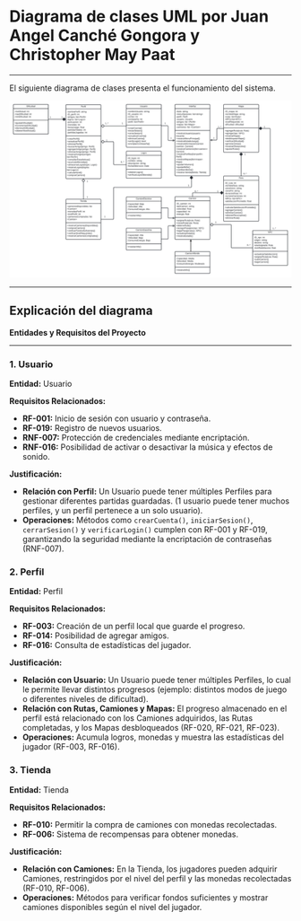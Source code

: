 # Diagrama de clases UML por Juan Angel Canché Gongora y Christopher May Paat

---
El siguiente diagrama de clases presenta el funcionamiento del sistema.

![Diagrama UML](/Diagrama-christopher/Diagrama-UML/Diagrama-UML.jpeg)

---
## Explicación del diagrama

**Entidades y Requisitos del Proyecto**

---
### 1. Usuario
**Entidad:** Usuario  

**Requisitos Relacionados:**
- **RF-001:** Inicio de sesión con usuario y contraseña.
- **RF-019:** Registro de nuevos usuarios.
- **RNF-007:** Protección de credenciales mediante encriptación.
- **RNF-016:** Posibilidad de activar o desactivar la música y efectos de sonido.

**Justificación:**
- **Relación con Perfil:** Un Usuario puede tener múltiples Perfiles para gestionar diferentes partidas guardadas. (1 usuario puede tener muchos perfiles, y un perfil pertenece a un solo usuario).
- **Operaciones:** Métodos como `crearCuenta()`, `iniciarSesion()`, `cerrarSesion()` y `verificarLogin()` cumplen con RF-001 y RF-019, garantizando la seguridad mediante la encriptación de contraseñas (RNF-007).

### 2. Perfil
**Entidad:** Perfil  

**Requisitos Relacionados:**
- **RF-003:** Creación de un perfil local que guarde el progreso.
- **RF-014:** Posibilidad de agregar amigos.
- **RF-016:** Consulta de estadísticas del jugador.

**Justificación:**
- **Relación con Usuario:** Un Usuario puede tener múltiples Perfiles, lo cual le permite llevar distintos progresos (ejemplo: distintos modos de juego o diferentes niveles de dificultad).
- **Relación con Rutas, Camiones y Mapas:** El progreso almacenado en el perfil está relacionado con los Camiones adquiridos, las Rutas completadas, y los Mapas desbloqueados (RF-020, RF-021, RF-023).
- **Operaciones:** Acumula logros, monedas y muestra las estadísticas del jugador (RF-003, RF-016).

### 3. Tienda
**Entidad:** Tienda  

**Requisitos Relacionados:**
- **RF-010:** Permitir la compra de camiones con monedas recolectadas.
- **RF-006:** Sistema de recompensas para obtener monedas.

**Justificación:**
- **Relación con Camiones:** En la Tienda, los jugadores pueden adquirir Camiones, restringidos por el nivel del perfil y las monedas recolectadas (RF-010, RF-006).
- **Operaciones:** Métodos para verificar fondos suficientes y mostrar camiones disponibles según el nivel del jugador.